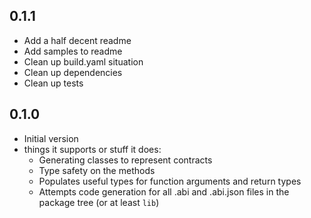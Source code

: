 ## 0.1.1

- Add a half decent readme
- Add samples to readme
- Clean up build.yaml situation
- Clean up dependencies
- Clean up tests

## 0.1.0

- Initial version
- things it supports or stuff it does:
  - Generating classes to represent contracts
  - Type safety on the methods
  - Populates useful types for function arguments and return types
  - Attempts code generation for all .abi and .abi.json files in the package tree (or at least `lib`)

